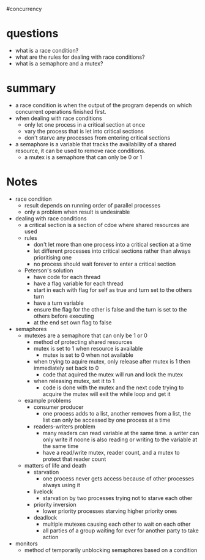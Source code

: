#concurrency

# questions

- what is a race condition?
- what are the rules for dealing with race conditions?
- what is a semaphore and a mutex?

# summary

- a race condition is when the output of the program depends on which concurrent operations finished first.
- when dealing with race conditions
	- only let one process in a critical section at once
	- vary the process that is let into critical sections
	- don't starve any processes from entering critical sections
- a semaphore is a variable that tracks the availability of a shared resource, it can be used to remove race conditions.
	- a mutex is a semaphore that can only be 0 or 1

# Notes

- race condition
	- result depends on running order of parallel processes
	- only a problem when result is undesirable
- dealing with race conditions
	- a critical section is a section of cdoe where shared resources are used
	- rules
		- don't let more than one process into a critical section at a time
		- let different processes into critical sections rather than always prioritising one
		- no process should wait forever to enter a critical section
	- Peterson's solution
		- have code for each thread
		- have a flag variable for each thread
		- start in each with flag for self as true and turn set to the others turn
		- have a turn variable
		- ensure the flag for the other is false and the turn is set to the others before executing
		- at the end set own flag to false
- semaphores
	- mutexes are a semaphore that can only be 1 or 0
		- method of protecting shared resources
		- mutex is set to 1 when resource is available
			- mutex is set to 0 when not available
		- when trying to aquire mutex, only release after mutex is 1 then immediately set back to 0
			- code that aquired the mutex will run and lock the mutex
		- when releasing mutex, set it to 1
			- code is done with the mutex and the next code trying to acquire the mutex will exit the while loop and get it
	- example problems
		- consumer producer
			- one process adds to a list, another removes from a list, the list can only be accessed by one process at a time
		- readers-writers problem
			- many readers can read variable at the same time. a writer can only write if noone is also reading or writing to the variable at the same time
			- have a read/write mutex, reader count, and a mutex to protect that reader count
	- matters of life and death
		- starvation
			- one process never gets access because of other processes always using it
		- livelock
			- starvation by two processes trying not to starve each other
		- priority inversion
			- lower priority processes starving higher priority ones
		- deadlock
			- multiple mutexes causing each other to wait on each other
			- all parties of a group waiting for ever for another party to take action
- monitors
	- method of temporarily unblocking semaphores based on a condition